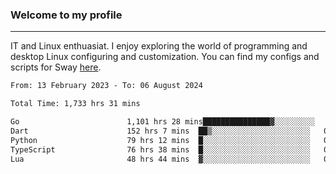 ### Welcome to my profile

---

IT and Linux enthuasiat. I enjoy exploring the world of programming and desktop Linux configuring and customization. You can find my configs and scripts for Sway [here](https://github.com/uroborosq/mess-of-linux-configurations).

<!-- <div display="block">
 	<img align="left" width="48%" alt="isocalendar" src=".github/metrics/isocalendar_metrics.svg" />
	<img align="center" width="48%" alt="contributions" src=".github/metrics/contributions_metrics.svg" />
	<img align="center" alt="languages" src=".github/metrics/languages_metrics.svg" />
</div> -->

<!-- ![](https://komarev.com/ghpvc/?username=uroborosq&color=success&style=flat-square) -->
<!-- [](https://img.shields.io/github/last-commit/uroborosq/uroborosq?label=Profile%20updated&style=flat-square) -->

<!--START_SECTION:waka-->

```txt
From: 13 February 2023 - To: 06 August 2024

Total Time: 1,733 hrs 31 mins

Go                        1,101 hrs 28 mins███████████████▓░░░░░░░░░   62.88 %
Dart                      152 hrs 7 mins  ██▒░░░░░░░░░░░░░░░░░░░░░░   08.68 %
Python                    79 hrs 12 mins  █░░░░░░░░░░░░░░░░░░░░░░░░   04.52 %
TypeScript                76 hrs 38 mins  █░░░░░░░░░░░░░░░░░░░░░░░░   04.38 %
Lua                       48 hrs 44 mins  ▓░░░░░░░░░░░░░░░░░░░░░░░░   02.78 %
```

<!--END_SECTION:waka-->
